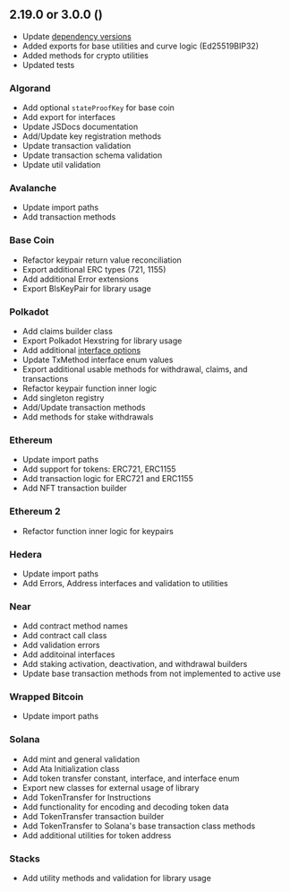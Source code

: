## 2.19.0 or 3.0.0 ()

* Update [dependency versions](modules/account-lib/package.json)
* Added exports for base utilities and curve logic (Ed25519BIP32)
* Added methods for crypto utilities
* Updated tests

### Algorand
* Add optional `stateProofKey` for base coin
* Add export for interfaces
* Update JSDocs documentation
* Add/Update key registration methods
* Update transaction validation
* Update transaction schema validation
* Update util validation

### Avalanche
* Update import paths
* Add transaction methods

### Base Coin
* Refactor keypair return value reconciliation
* Export additional ERC types (721, 1155)
* Add additional Error extensions
* Export BlsKeyPair for library usage

### Polkadot
* Add claims builder class
* Export Polkadot Hexstring for library usage
* Add additional [interface options](modules/account-lib/src/coin/dot/iface.ts)
* Update TxMethod interface enum values
* Export additional usable methods for withdrawal, claims, and transactions
* Refactor keypair function inner logic
* Add singleton registry
* Add/Update transaction methods
* Add methods for stake withdrawals

### Ethereum
* Update import paths
* Add support for tokens: ERC721, ERC1155
* Add transaction logic for ERC721 and ERC1155
* Add NFT transaction builder

### Ethereum 2
* Refactor function inner logic for keypairs

### Hedera
* Update import paths
* Add Errors, Address interfaces and validation to utilities

### Near
* Add contract method names
* Add contract call class
* Add validation errors
* Add additoinal interfaces
* Add staking activation, deactivation, and withdrawal builders
* Update base transaction methods from not implemented to active use

### Wrapped Bitcoin
* Update import paths

### Solana
* Add mint and general validation
* Add Ata Initialization class
* Add token transfer constant, interface, and interface enum
* Export new classes for external usage of library
* Add TokenTransfer for Instructions
* Add functionality for encoding and decoding token data
* Add TokenTransfer transaction builder
* Add TokenTransfer to Solana's base transaction class methods
* Add additional utilities for token address

### Stacks
* Add utility methods and validation for library usage
